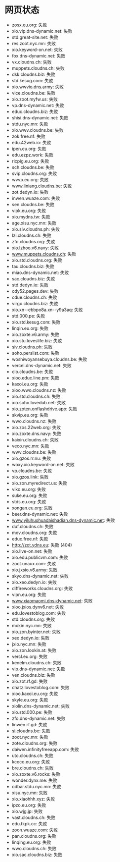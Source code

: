 # 网页状态
- zosx.eu.org: 失败
- xio.vip.dns-dynamic.net: 失败
- std.great-site.net: 失败
- res.zoot.nyc.mn: 失败
- xio.keyword-on.net: 失败
- fox.dns-dynamic.net: 失败
- vx.cloudns.ch: 失败
- muppets.cloudns.ch: 失败
- dsk.cloudns.biz: 失败
- std.kesug.com: 失败
- xio.wwvio.dns.army: 失败
- vice.cloudns.be: 失败
- xio.zoot.myfw.us: 失败
- vp.dns-dynamic.net: 失败
- educ.cloudns.biz: 失败
- shisi.dns-dynamic.net: 失败
- stdu.nyc.mn: 失败
- xio.wwv.cloudns.be: 失败
- zok.free.nf: 失败
- edu.42web.io: 失败
- ipen.eu.org: 失败
- edu.ezpz.work: 失败
- ricpig.eu.org: 失败
- sch.cloudns.be: 失败
- svip.cloudns.org: 失败
- wvvp.eu.org: 失败
- www.liniang.cloudns.be: 失败
- zot.dedyn.io: 失败
- inwen.wuaze.com: 失败
- sen.cloudns.be: 失败
- vipk.eu.org: 失败
- xio.mydns.tw: 失败
- age.xisu.nyc.mn: 失败
- xio.siv.cloudns.ph: 失败
- lzi.cloudns.ch: 失败
- zfo.cloudns.org: 失败
- xio.lzhoo.v6.navy: 失败
- www.muppets.cloudns.ch: 失败
- xio.std.cloudns.org: 失败
- tau.cloudns.biz: 失败
- miao.dns-dynamic.net: 失败
- sac.cloudns.biz: 失败
- std.dedyn.io: 失败
- cdy52.pages.dev: 失败
- cdue.cloudns.ch: 失败
- virgo.cloudns.biz: 失败
- xio.xn--ebbpo8a.xn--y9a3aq: 失败
- std.000.pe: 失败
- xio.std.kesug.com: 失败
- linqin.eu.org: 失败
- xio.zoxte.v6.army: 失败
- xio.stu.loveslife.biz: 失败
- siv.cloudns.ph: 失败
- soho.perslist.com: 失败
- woshiwoyansebuya.cloudns.be: 失败
- vercel.dns-dynamic.net: 失败
- clo.cloudns.be: 失败
- xioo.educ.line.pm: 失败
- kaxoi.eu.org: 失败
- xioo.wwo.cloudns.nz: 失败
- xio.std.cloudns.ch: 失败
- xio.soho.lovedub.net: 失败
- xio.zoten.onflashdrive.app: 失败
- skvip.eu.org: 失败
- wwo.cloudns.nz: 失败
- xio.zos.22web.org: 失败
- xio.zoxte.dns.navy: 失败
- kaixin.cloudns.ch: 失败
- veco.nyc.mn: 失败
- wwv.cloudns.be: 失败
- xio.gzos.rr.nu: 失败
- woxy.xio.keyword-on.net: 失败
- vp.cloudns.be: 失败
- xio.gzos.link: 失败
- xio.zon.myredirect.us: 失败
- viko.eu.org: 失败
- suke.eu.org: 失败
- stds.eu.org: 失败
- xongan.eu.org: 失败
- beer.dns-dynamic.net: 失败
- www.yiluhuohuadaishadian.dns-dynamic.net: 失败
- duf.cloudns.ch: 失败
- mov.cloudns.org: 失败
- educ.free.nf: 失败
- http://zot.ydns.eu: 失败 (404)
- xio.live-on.net: 失败
- xio.edu.publicvm.com: 失败
- zoot.unaux.com: 失败
- xio.jxsio.v6.army: 失败
- skyo.dns-dynamic.net: 失败
- xio.xeo.dedyn.io: 失败
- diffireworks.cloudns.org: 失败
- vipn.eu.org: 失败
- www.xiaomaomi.dns-dynamic.net: 失败
- xioo.jxios.dynv6.net: 失败
- edu.lovestoblog.com: 失败
- std.cloudns.org: 失败
- mokin.nyc.mn: 失败
- xio.zon.byinter.net: 失败
- xeo.dedyn.io: 失败
- jxio.nyc.mn: 失败
- xio.zon.lookin.at: 失败
- vercl.eu.org: 失败
- kenelm.cloudns.ch: 失败
- vip.dns-dynamic.net: 失败
- ven.cloudns.biz: 失败
- xio.zot.rf.gd: 失败
- chatz.lovestoblog.com: 失败
- xioo.kaxoi.eu.org: 失败
- skyle.eu.org: 失败
- xiolin.dns-dynamic.net: 失败
- xio.std.000.pe: 失败
- zfo.dns-dynamic.net: 失败
- linwen.rf.gd: 失败
- si.cloudns.be: 失败
- zoot.nyc.mn: 失败
- zote.cloudns.org: 失败
- daiwen.infinityfreeapp.com: 失败
- uto.cloudns.ch: 失败
- kcoco.eu.org: 失败
- bre.cloudns.ch: 失败
- xio.zoxte.v6.rocks: 失败
- wonder.dynx.me: 失败
- odbar.stdu.nyc.mn: 失败
- xisu.nyc.mn: 失败
- xio.xiaohhh.xyz: 失败
- ipzo.eu.org: 失败
- xio.wjg.jp: 失败
- vast.cloudns.ch: 失败
- edu.tkpk.cc: 失败
- zoon.wuaze.com: 失败
- pan.cloudns.org: 失败
- linqing.eu.org: 失败
- wwo.cloudns.ch: 失败
- xio.sac.cloudns.biz: 失败
